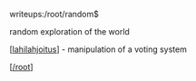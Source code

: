 writeups:/root/random$

random exploration of the world

\[[lahilahjoitus](lahilahjoitus/lahilahjoitus.md)\] - manipulation of a voting system

\[[/root](../)\]
